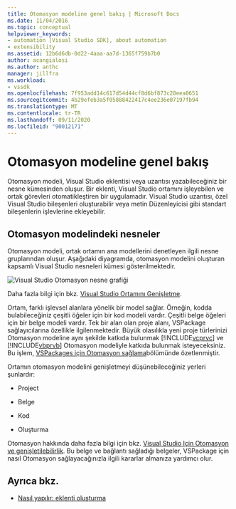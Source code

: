 ```yaml
---
title: Otomasyon modeline genel bakış | Microsoft Docs
ms.date: 11/04/2016
ms.topic: conceptual
helpviewer_keywords:
- automation [Visual Studio SDK], about automation
- extensibility
ms.assetid: 12b6d6db-0d22-4aaa-aa7d-1365f759b7b0
author: acangialosi
ms.author: anthc
manager: jillfra
ms.workload:
- vssdk
ms.openlocfilehash: 7f953add14c617d54d44cf8d6bf873c28eea8651
ms.sourcegitcommit: 4b29efeb3a5f05888422417c4ee236e07197fb94
ms.translationtype: MT
ms.contentlocale: tr-TR
ms.lasthandoff: 09/11/2020
ms.locfileid: "90012171"
---
```

# <a name="automation-model-overview"></a>Otomasyon modeline genel bakış
Otomasyon modeli, Visual Studio eklentisi veya uzantısı yazabileceğiniz bir nesne kümesinden oluşur. Bir eklenti, Visual Studio ortamını işleyebilen ve ortak görevleri otomatikleştiren bir uygulamadır. Visual Studio uzantısı, özel Visual Studio bileşenleri oluşturabilir veya metin Düzenleyicisi gibi standart bileşenlerin işlevlerine ekleyebilir.

## <a name="objects-in-the-automation-model"></a>Otomasyon modelindeki nesneler
 Otomasyon modeli, ortak ortamın ana modellerini denetleyen ilgili nesne gruplarından oluşur. Aşağıdaki diyagramda, otomasyon modelini oluşturan kapsamlı Visual Studio nesneleri kümesi gösterilmektedir.

 ![Visual Studio Otomasyon nesne grafiği](../../extensibility/internals/media/vsvisualstudioautomationobjectchart.gif "vsVisualStudioAutomationObjectChart")

 Daha fazla bilgi için bkz. [Visual Studio Ortamını Genişletme](/previous-versions/esk3eey8(v=vs.140)).

 Ortam, farklı işlevsel alanlara yönelik bir model sağlar. Örneğin, kodda bulabileceğiniz çeşitli öğeler için bir kod modeli vardır. Çeşitli belge öğeleri için bir belge modeli vardır. Tek bir alan olan proje alanı, VSPackage sağlayıcılarına özellikle ilgilenmektedir. Büyük olasılıkla yeni proje türlerinizi Otomasyon modeline aynı şekilde katkıda bulunmak [!INCLUDE[vcprvc](../../code-quality/includes/vcprvc_md.md)] ve [!INCLUDE[vbprvb](../../code-quality/includes/vbprvb_md.md)] Otomasyon modeliyle katkıda bulunmak isteyeceksiniz. Bu işlem, [VSPackages için Otomasyon sağlama](../../extensibility/internals/providing-automation-for-vspackages.md)bölümünde özetlenmiştir.

 Ortamın otomasyon modelini genişletmeyi düşünebileceğiniz yerleri şunlardır:

- Project

- Belge

- Kod

- Oluşturma

Otomasyon hakkında daha fazla bilgi için bkz. [Visual Studio Için Otomasyon ve genişletilebilirlik](../../vs-2015/extensibility/extensibility-in-visual-studio.md?view=vs-2015). Bu belge ve bağlantı sağladığı belgeler, VSPackage için nasıl Otomasyon sağlayacağınızla ilgili kararlar almanıza yardımcı olur.

## <a name="see-also"></a>Ayrıca bkz.
- [Nasıl yapılır: eklenti oluşturma](/previous-versions/80493a3w(v=vs.140))